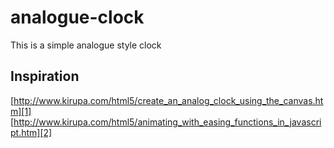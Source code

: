 # analogue-clock
This is a simple analogue style clock

## Inspiration
[http://www.kirupa.com/html5/create_an_analog_clock_using_the_canvas.htm][1]
[http://www.kirupa.com/html5/animating_with_easing_functions_in_javascript.htm][2]

[1]: http://www.kirupa.com/html5/create_an_analog_clock_using_the_canvas.htm
[2]: http://www.kirupa.com/html5/animating_with_easing_functions_in_javascript.htm
